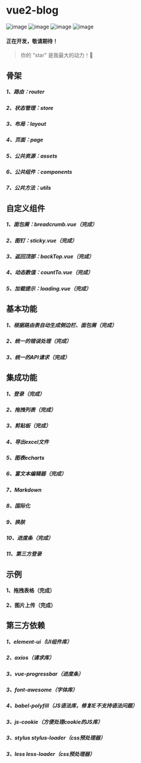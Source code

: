 # vue2-blog

![image](https://img.shields.io/badge/vue-2.5.9-blue.svg)
![image](https://img.shields.io/badge/vue--router-3.0.1-blue.svg)
![image](https://img.shields.io/badge/vuex-3.0.1-blue.svg)
![image](https://img.shields.io/badge/element--ui-2.0.5-blue.svg)

#### 正在开发，敬请期待！
> 你的 "star" 是我最大的动力！🌹

## 骨架
##### 1、路由：router
##### 2、状态管理：store
##### 3、布局：layout
##### 4、页面：page
##### 5、公共资源：assets
##### 6、公共组件：components
##### 7、公共方法：utils

## 自定义组件
##### 1、面包屑：breadcrumb.vue（完成）
##### 2、图钉：sticky.vue（完成）
##### 3、返回顶部：backTop.vue（完成）
##### 4、动态数值：countTo.vue（完成）
##### 5、加载提示：loading.vue（完成）

## 基本功能
##### 1、根据路由表自动生成侧边栏、面包屑（完成）
##### 2、统一的错误处理（完成）
##### 3、统一的API请求（完成）

## 集成功能
##### 1、登录（完成）
##### 2、拖拽列表（完成）
##### 3、剪贴板（完成）
##### 4、导出excel文件
##### 5、图表echarts
##### 6、富文本编辑器（完成）
##### 7、Markdown
##### 8、国际化
##### 9、换肤
##### 10、进度条（完成）
##### 11、第三方登录

## 示例
#### 1、拖拽表格（完成）
#### 2、图片上传（完成）

## 第三方依赖
##### 1、element-ui（UI组件库）
##### 2、axios（请求库）
##### 3、vue-progressbar（进度条）
##### 3、font-awesome（字体库）
##### 4、babel-polyfill（JS语法库，修复IE不支持语法问题）
##### 3、js-cookie（方便处理cookie的JS库）
##### 3、stylus stylus-loader（css预处理器）
##### 3、less less-loader（css预处理器）

